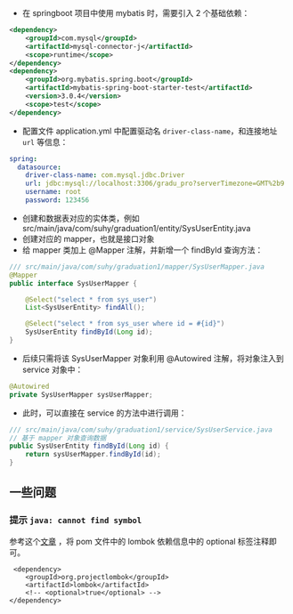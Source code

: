 

* 在 springboot 项目中使用 mybatis 时，需要引入 2 个基础依赖：

```xml
<dependency>
    <groupId>com.mysql</groupId>
    <artifactId>mysql-connector-j</artifactId>
    <scope>runtime</scope>
</dependency>
<dependency>
    <groupId>org.mybatis.spring.boot</groupId>
    <artifactId>mybatis-spring-boot-starter-test</artifactId>
    <version>3.0.4</version>
    <scope>test</scope>
</dependency>
```

* 配置文件 application.yml 中配置驱动名 `driver-class-name`，和连接地址 `url` 等信息：

```yaml
spring:
  datasource:
    driver-class-name: com.mysql.jdbc.Driver
    url: jdbc:mysql://localhost:3306/gradu_pro?serverTimezone=GMT%2b9
    username: root
    password: 123456
```

* 创建和数据表对应的实体类，例如 src/main/java/com/suhy/graduation1/entity/SysUserEntity.java
* 创建对应的 mapper，也就是接口对象
* 给 mapper 类加上 @Mapper 注解，并新增一个 findById 查询方法：

```java
/// src/main/java/com/suhy/graduation1/mapper/SysUserMapper.java
@Mapper
public interface SysUserMapper {

    @Select("select * from sys_user")
    List<SysUserEntity> findAll();

    @Select("select * from sys_user where id = #{id}")
    SysUserEntity findById(Long id);
}
```

* 后续只需将该 SysUserMapper 对象利用 @Autowired 注解，将对象注入到 service 对象中： 

```java
@Autowired
private SysUserMapper sysUserMapper;
```

* 此时，可以直接在 service 的方法中进行调用：

```java
/// src/main/java/com/suhy/graduation1/service/SysUserService.java
// 基于 mapper 对象查询数据
public SysUserEntity findById(Long id) {
    return sysUserMapper.findById(id);
}
```

## 一些问题
### 提示 `java: cannot find symbol`
参考这个[文章](https://www.nxcoding.com/archives/lombok-annotation-not-working-springboot) ，将 pom 文件中的 lombok 依赖信息中的 optional 标签注释即可。

```pom
 <dependency>
    <groupId>org.projectlombok</groupId>
    <artifactId>lombok</artifactId>
    <!-- <optional>true</optional> -->
</dependency>
```

